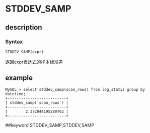 # STDDEV_SAMP
## description
### Syntax

`STDDEV_SAMP(expr)`


返回expr表达式的样本标准差

## example
```
MySQL > select stddev_samp(scan_rows) from log_statis group by datetime;
+--------------------------+
| stddev_samp(`scan_rows`) |
+--------------------------+
|        2.372044195280762 |
+--------------------------+
```
##keyword
STDDEV_SAMP,STDDEV,SAMP
